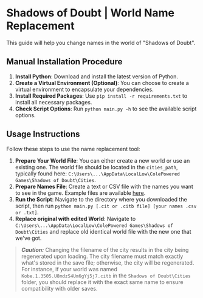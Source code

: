 # Shadows of Doubt | World Name Replacement

This guide will help you change names in the world of "Shadows of Doubt".

## Manual Installation Procedure

1. **Install Python**: Download and install the latest version of Python.
2. **Create a Virtual Environment (Optional)**: You can choose to create a virtual environment to encapsulate your dependencies.
3. **Install Required Packages**: Use `pip install -r requirements.txt` to install all necessary packages.
4. **Check Script Options**: Run `python main.py -h` to see the available script options.

## Usage Instructions

Follow these steps to use the name replacement tool:

1. **Prepare Your World File**: You can either create a new world or use an existing one. The world file should be located in the `cities_path`, typically found here: `C:\Users\...\AppData\LocalLow\ColePowered Games\Shadows of Doubt\Cities`.
2. **Prepare Names File**: Create a text or CSV file with the names you want to see in the game. Example files are available [here](https://github.com/htkg/sod-replace-names/tree/main/input).
3. **Run the Script**: Navigate to the directory where you downloaded the script, then run `python main.py [.cit or .citb file] [your names .csv or .txt]`.
4. **Replace original with edited World**: Navigate to `C:\Users\...\AppData\LocalLow\ColePowered Games\Shadows of Doubt\Cities` and replace old identical world file with the new one that we've got.

> **_Caution:_** Changing the filename of the city results in the city being regenerated upon loading. The city filename must match exactly what's stored in the save file; otherwise, the city will be regenerated. For instance, if your world was named `Kobe.1.3505.U8mdzS4Um6gYj5j7.citb` in the `Shadows of Doubt\Cities` folder, you should replace it with the exact same name to ensure compatibility with older saves.